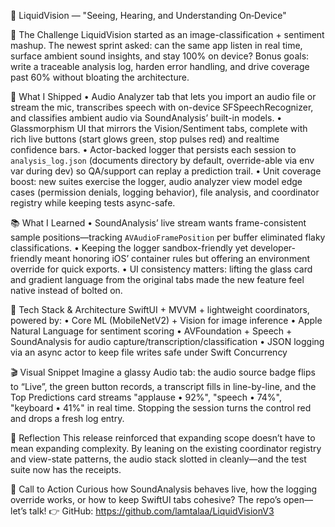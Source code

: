 🧠 LiquidVision — "Seeing, Hearing, and Understanding On‑Device"

🚀 The Challenge
LiquidVision started as an image-classification + sentiment mashup. The newest sprint asked: can the same app listen in real time, surface ambient sound insights, and stay 100% on device? Bonus goals: write a traceable analysis log, harden error handling, and drive coverage past 60% without bloating the architecture.

🔧 What I Shipped
• Audio Analyzer tab that lets you import an audio file or stream the mic, transcribes speech with on-device SFSpeechRecognizer, and classifies ambient audio via SoundAnalysis’ built-in models.
• Glassmorphism UI that mirrors the Vision/Sentiment tabs, complete with rich live buttons (start glows green, stop pulses red) and realtime confidence bars.
• Actor-backed logger that persists each session to `analysis_log.json` (documents directory by default, override-able via env var during dev) so QA/support can replay a prediction trail.
• Unit coverage boost: new suites exercise the logger, audio analyzer view model edge cases (permission denials, logging behavior), file analysis, and coordinator registry while keeping tests async-safe.

📚 What I Learned
• SoundAnalysis’ live stream wants frame-consistent sample positions—tracking `AVAudioFramePosition` per buffer eliminated flaky classifications.
• Keeping the logger sandbox-friendly yet developer-friendly meant honoring iOS’ container rules but offering an environment override for quick exports.
• UI consistency matters: lifting the glass card and gradient language from the original tabs made the new feature feel native instead of bolted on.

🧰 Tech Stack & Architecture
SwiftUI + MVVM + lightweight coordinators, powered by:
• Core ML (MobileNetV2) + Vision for image inference
• Apple Natural Language for sentiment scoring
• AVFoundation + Speech + SoundAnalysis for audio capture/transcription/classification
• JSON logging via an async actor to keep file writes safe under Swift Concurrency

🎬 Visual Snippet
Imagine a glassy Audio tab: the audio source badge flips to “Live”, the green button records, a transcript fills in line-by-line, and the Top Predictions card streams "applause • 92%", "speech • 74%", "keyboard • 41%" in real time. Stopping the session turns the control red and drops a fresh log entry.

💭 Reflection
This release reinforced that expanding scope doesn’t have to mean expanding complexity. By leaning on the existing coordinator registry and view-state patterns, the audio stack slotted in cleanly—and the test suite now has the receipts.

🔗 Call to Action
Curious how SoundAnalysis behaves live, how the logging override works, or how to keep SwiftUI tabs cohesive? The repo’s open—let’s talk!
👉 GitHub: https://github.com/lamtalaa/LiquidVisionV3
